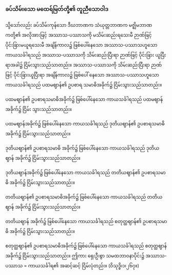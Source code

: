 ### ခပ်သိမ်းသော မထေရ်မြတ်တို့၏ တူညီသောဝါဒ

သို့သော်လည်း ခပ်သိမ်းကုန်သော ဒီဃဘာဏက သံယုတ္တဘာဏက မဇ္ဈိမဘာဏကတို့၏ အလိုအားဖြင့် အဿာသ-ပဿာသကို မသိမ်းဆည်းရသေးမီ ဉာဏ်ဖြင့် ပိုင်းခြားမယူရသေးမီ အချိန်ကာလ၌ ဖြစ်ပေါ်နေသော အဿာသ-ပဿာသဟူသော ကာယသင်္ခါရသည် အဿာသ-ပဿာသကို သိမ်းဆည်းပြီးရာ ဉာဏ်ဖြင့် ပိုင်းခြား ယူပြီးရာအခါ၌ ငြိမ်းသွားသည်သာတည်း။ 
အဿာသ-ပဿာသကို သိမ်းဆည်းပြီးရာ ဉာဏ်ဖြင့် ပိုင်းခြားယူပြီးရာ အချိန်ကာလ၌ ဖြစ်ပေါ် နေသော အဿာသ-ပဿာသဟူသော ကာယသင်္ခါရသည် ပထမဈာန်၏ ဥပစာရ သမာဓိအခိုက်၌ ငြိမ်းသွားသည်သာတည်း။

ပထမဈာန်၏ ဥပစာရသမာဓိအခိုက်၌ ဖြစ်ပေါ်နေသော ကာယသင်္ခါရသည် ပထမဈာန်အခိုက်၌ ငြိမ်း သွားသည်သာတည်း။

ပထမဈာန်အခိုက်၌ ဖြစ်ပေါ်နေသော ကာယသင်္ခါရသည် ဒုတိယဈာန်၏ ဥပစာရသမာဓိ အခိုက်၌ ငြိမ်းသွားသည်သာတည်း။

ဒုတိယဈာန်၏ ဥပစာရသမာဓိ အခိုက်၌ ဖြစ်ပေါ်နေသော ကာယသင်္ခါရသည် ဒုတိယဈာန် အခိုက်၌ ငြိမ်းသွားသည်သာတည်း။

ဒုတိယဈာန်အခိုက်၌ ဖြစ်ပေါ်နေသော ကာယသင်္ခါရသည် တတိယဈာန်၏ ဥပစာရသမာဓိ အခိုက်၌ ငြိမ်းသွားသည်သာတည်း။

တတိယဈာန်၏ ဥပစာရသမာဓိအခိုက်၌ ဖြစ်ပေါ်နေသော ကာယသင်္ခါရသည် တတိယဈာန် အခိုက်၌ ငြိမ်းသွားသည်သာတည်း။

တတိယဈာန် အခိုက်၌ ဖြစ်ပေါ်နေသော ကာယသင်္ခါရသည် စတုတ္ထဈာန်၏ ဥပစာရသမာဓိ အခိုက်၌ ငြိမ်းသွားသည်သာတည်း။

စတုတ္ထဈာန်၏ ဥပစာရသမာဓိအခိုက်၌ ဖြစ်ပေါ်နေသော ကာယသင်္ခါရသည် စတုတ္ထဈာန် အခိုက်၌ ငြိမ်းသွားသည်သာတည်း။ 
ဤကား ရှေးဦးစွာ သမထဘာ၀နာပိုင်း၌ အဿာသ-ပဿာသ = ကာယသင်္ခါရ၏ အဆင့်ဆင့် ငြိမ်းပုံတည်း။ (ဝိသုဒ္ဓိ၊၁၊၂၆၇။)